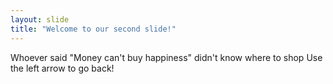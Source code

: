 ```yaml
---
layout: slide
title: "Welcome to our second slide!"
---
```

Whoever said "Money can't buy happiness" didn't know where to shop
Use the left arrow to go back!
